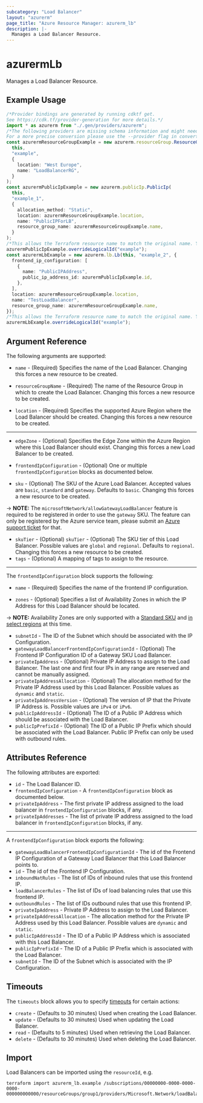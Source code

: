 ```yaml
---
subcategory: "Load Balancer"
layout: "azurerm"
page_title: "Azure Resource Manager: azurerm_lb"
description: |-
  Manages a Load Balancer Resource.
---
```


# azurermLb

Manages a Load Balancer Resource.

## Example Usage

```typescript
/*Provider bindings are generated by running cdktf get.
See https://cdk.tf/provider-generation for more details.*/
import * as azurerm from "./.gen/providers/azurerm";
/*The following providers are missing schema information and might need manual adjustments to synthesize correctly: azurerm.
For a more precise conversion please use the --provider flag in convert.*/
const azurermResourceGroupExample = new azurerm.resourceGroup.ResourceGroup(
  this,
  "example",
  {
    location: "West Europe",
    name: "LoadBalancerRG",
  }
);
const azurermPublicIpExample = new azurerm.publicIp.PublicIp(
  this,
  "example_1",
  {
    allocation_method: "Static",
    location: azurermResourceGroupExample.location,
    name: "PublicIPForLB",
    resource_group_name: azurermResourceGroupExample.name,
  }
);
/*This allows the Terraform resource name to match the original name. You can remove the call if you don't need them to match.*/
azurermPublicIpExample.overrideLogicalId("example");
const azurermLbExample = new azurerm.lb.Lb(this, "example_2", {
  frontend_ip_configuration: [
    {
      name: "PublicIPAddress",
      public_ip_address_id: azurermPublicIpExample.id,
    },
  ],
  location: azurermResourceGroupExample.location,
  name: "TestLoadBalancer",
  resource_group_name: azurermResourceGroupExample.name,
});
/*This allows the Terraform resource name to match the original name. You can remove the call if you don't need them to match.*/
azurermLbExample.overrideLogicalId("example");

```

## Argument Reference

The following arguments are supported:

*   `name` - (Required) Specifies the name of the Load Balancer. Changing this forces a new resource to be created.

*   `resourceGroupName` - (Required) The name of the Resource Group in which to create the Load Balancer. Changing this forces a new resource to be created.

*   `location` - (Required) Specifies the supported Azure Region where the Load Balancer should be created. Changing this forces a new resource to be created.

***

*   `edgeZone` - (Optional) Specifies the Edge Zone within the Azure Region where this Load Balancer should exist. Changing this forces a new Load Balancer to be created.

*   `frontendIpConfiguration` - (Optional) One or multiple `frontendIpConfiguration` blocks as documented below.

*   `sku` - (Optional) The SKU of the Azure Load Balancer. Accepted values are `basic`, `standard` and `gateway`. Defaults to `basic`. Changing this forces a new resource to be created.

\-> **NOTE:** The `microsoftNetwork/allowGatewayLoadBalancer` feature is required to be registered in order to use the `gateway` SKU. The feature can only be registered by the Azure service team, please submit an [Azure support ticket](https://azure.microsoft.com/en-us/support/create-ticket/) for that.

* `skuTier` - (Optional) `skuTier` - (Optional) The SKU tier of this Load Balancer. Possible values are `global` and `regional`. Defaults to `regional`. Changing this forces a new resource to be created.
* `tags` - (Optional) A mapping of tags to assign to the resource.

***

The `frontendIpConfiguration` block supports the following:

*   `name` - (Required) Specifies the name of the frontend IP configuration.

*   `zones` - (Optional) Specifies a list of Availability Zones in which the IP Address for this Load Balancer should be located.

\-> **NOTE:** Availability Zones are only supported with a [Standard SKU](https://docs.microsoft.com/azure/load-balancer/load-balancer-standard-availability-zones) and [in select regions](https://docs.microsoft.com/azure/availability-zones/az-overview) at this time.

* `subnetId` - The ID of the Subnet which should be associated with the IP Configuration.
* `gatewayLoadBalancerFrontendIpConfigurationId` - (Optional) The Frontend IP Configuration ID of a Gateway SKU Load Balancer.
* `privateIpAddress` - (Optional) Private IP Address to assign to the Load Balancer. The last one and first four IPs in any range are reserved and cannot be manually assigned.
* `privateIpAddressAllocation` - (Optional) The allocation method for the Private IP Address used by this Load Balancer. Possible values as `dynamic` and `static`.
* `privateIpAddressVersion` - (Optional) The version of IP that the Private IP Address is. Possible values are `iPv4` or `iPv6`.
* `publicIpAddressId` - (Optional) The ID of a Public IP Address which should be associated with the Load Balancer.
* `publicIpPrefixId` - (Optional) The ID of a Public IP Prefix which should be associated with the Load Balancer. Public IP Prefix can only be used with outbound rules.

## Attributes Reference

The following attributes are exported:

* `id` - The Load Balancer ID.
* `frontendIpConfiguration` - A `frontendIpConfiguration` block as documented below.
* `privateIpAddress` - The first private IP address assigned to the load balancer in `frontendIpConfiguration` blocks, if any.
* `privateIpAddresses` - The list of private IP address assigned to the load balancer in `frontendIpConfiguration` blocks, if any.

***

A `frontendIpConfiguration` block exports the following:

* `gatewayLoadBalancerFrontendIpConfigurationId` - The id of the Frontend IP Configuration of a Gateway Load Balancer that this Load Balancer points to.
* `id` - The id of the Frontend IP Configuration.
* `inboundNatRules` - The list of IDs of inbound rules that use this frontend IP.
* `loadBalancerRules` - The list of IDs of load balancing rules that use this frontend IP.
* `outboundRules` - The list of IDs outbound rules that use this frontend IP.
* `privateIpAddress` - Private IP Address to assign to the Load Balancer.
* `privateIpAddressAllocation` - The allocation method for the Private IP Address used by this Load Balancer. Possible values are `dynamic` and `static`.
* `publicIpAddressId` - The ID of a Public IP Address which is associated with this Load Balancer.
* `publicIpPrefixId` - The ID of a Public IP Prefix which is associated with the Load Balancer.
* `subnetId` - The ID of the Subnet which is associated with the IP Configuration.

## Timeouts

The `timeouts` block allows you to specify [timeouts](https://www.terraform.io/language/resources/syntax#operation-timeouts) for certain actions:

* `create` - (Defaults to 30 minutes) Used when creating the Load Balancer.
* `update` - (Defaults to 30 minutes) Used when updating the Load Balancer.
* `read` - (Defaults to 5 minutes) Used when retrieving the Load Balancer.
* `delete` - (Defaults to 30 minutes) Used when deleting the Load Balancer.

## Import

Load Balancers can be imported using the `resourceId`, e.g.

```console
terraform import azurerm_lb.example /subscriptions/00000000-0000-0000-0000-000000000000/resourceGroups/group1/providers/Microsoft.Network/loadBalancers/lb1
```
